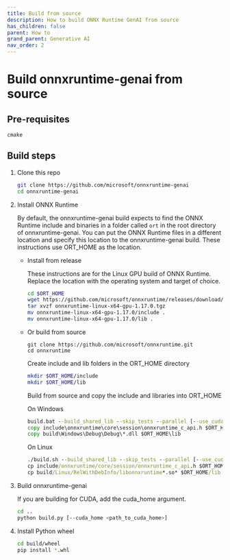 ```yaml
---
title: Build from source
description: How to build ONNX Runtime GenAI from source
has_children: false
parent: How to
grand_parent: Generative AI
nav_order: 2
---
```


# Build onnxruntime-genai from source

## Pre-requisites

`cmake`

## Build steps

1. Clone this repo

   ```bash
   git clone https://github.com/microsoft/onnxruntime-genai
   cd onnxruntime-genai
   ```

2. Install ONNX Runtime

    By default, the onnxruntime-genai build expects to find the ONNX Runtime include and binaries in a folder called `ort` in the root directory of onnxruntime-genai. You can put the ONNX Runtime files in a different location and specify this location to the onnxruntime-genai build. These instructions use ORT_HOME as the location.

    * Install from release

      These instructions are for the Linux GPU build of ONNX Runtime. Replace the location with the operating system and target of choice. 

      ```bash
      cd $ORT_HOME
      wget https://github.com/microsoft/onnxruntime/releases/download/v1.17.0/onnxruntime-linux-x64-gpu-1.17.0.tgz
      tar xvzf onnxruntime-linux-x64-gpu-1.17.0.tgz 
      mv onnxruntime-linux-x64-gpu-1.17.0/include .
      mv onnxruntime-linux-x64-gpu-1.17.0/lib .
      ```

    * Or build from source

      ```
      git clone https://github.com/microsoft/onnxruntime.git
      cd onnxruntime
      ```

      Create include and lib folders in the ORT_HOME directory

      ```bash
      mkdir $ORT_HOME/include
      mkdir $ORT_HOME/lib
      ```

      Build from source and copy the include and libraries into ORT_HOME

      On Windows

      ```cmd
      build.bat --build_shared_lib --skip_tests --parallel [--use_cuda]
      copy include\onnxruntime\core\session\onnxruntime_c_api.h $ORT_HOME\include
      copy build\Windows\Debug\Debug\*.dll $ORT_HOME\lib
      ```

      On Linux

      ```cmd
      ./build.sh --build_shared_lib --skip_tests --parallel [--use_cuda]
      cp include/onnxruntime/core/session/onnxruntime_c_api.h $ORT_HOME/include
      cp build/Linux/RelWithDebInfo/libonnxruntime*.so* $ORT_HOME/lib
      ```

3. Build onnxruntime-genai

   If you are building for CUDA, add the cuda_home argument.

   ```bash
   cd ..
   python build.py [--cuda_home <path_to_cuda_home>]
   ```


   
4. Install Python wheel

   ```bash
   cd build/wheel
   pip install *.whl
   ```